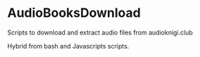 # AudioBooksDownload
Scripts to download and extract audio files from audioknigi.club

Hybrid from bash and Javascripts scripts.
